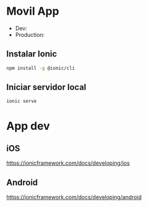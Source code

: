 # Movil App 

* Dev:
* Production: 

## Instalar Ionic

```sh
npm install -g @ionic/cli
```

## Iniciar servidor local

```sh
ionic serve
```

# App dev

## iOS

https://ionicframework.com/docs/developing/ios

## Android

https://ionicframework.com/docs/developing/android
